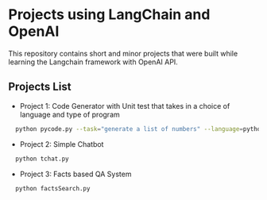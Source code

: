 
# Projects using LangChain and OpenAI

This repository contains short and minor projects that were built while learning the Langchain framework with OpenAI API.



## Projects List

- Project 1: Code Generator with Unit test that takes in a choice of language and type of program

```bash
  python pycode.py --task="generate a list of numbers" --language=python
```

- Project 2: Simple Chatbot

```bash
  python tchat.py
```

- Project 3: Facts based QA System

```bash
  python factsSearch.py
```
